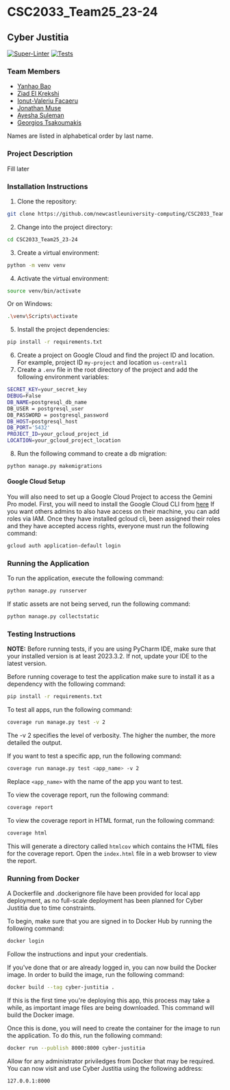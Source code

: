 # CSC2033_Team25_23-24

## Cyber Justitia

[![Super-Linter](https://github.com/newcastleuniversity-computing/CSC2033_Team25_23-24/actions/workflows/linter.yml/badge.svg)](https://github.com/marketplace/actions/super-linter)
[![Tests](https://github.com/newcastleuniversity-computing/CSC2033_Team25_23-24/actions/workflows/test.yml/badge.svg)](https://github.com/newcastleuniversity-computing/CSC2033_Team25_23-24/blob/george/.github/workflows/test.yml)

### Team Members

- [Yanhao Bao](https://github.com/YanhaoBao)
- [Ziad El Krekshi](https://github.com/neuziad)
- [Ionut-Valeriu Facaeru](https://github.com/IanFacaeru)
- [Jonathan Muse](https://github.com/Musey21)
- [Ayesha Suleman](https://github.com/xayeshasulx)
- [Georgios Tsakoumakis](https://github.com/gtsakoumakis2004)

Names are listed in alphabetical order by last name.

### Project Description

Fill later

### Installation Instructions

1. Clone the repository:

```bash
git clone https://github.com/newcastleuniversity-computing/CSC2033_Team25_23-24.git
```

2. Change into the project directory:

```bash
cd CSC2033_Team25_23-24
```

3. Create a virtual environment:

```bash
python -m venv venv
```

4. Activate the virtual environment:

```bash
source venv/bin/activate
```

Or on Windows:

```bash
.\venv\Scripts\activate
```

5. Install the project dependencies:

```bash
pip install -r requirements.txt
```

6. Create a project on Google Cloud and find the project ID and location. For example, project ID `my-project` and location `us-central1`
7. Create a `.env` file in the root directory of the project and add the following environment variables:

```bash
SECRET_KEY=your_secret_key
DEBUG=False
DB_NAME=postgresql_db_name
DB_USER = postgresql_user
DB_PASSWORD = postgresql_password
DB_HOST=postgresql_host
DB_PORT='5432'
PROJECT_ID=your_gcloud_project_id
LOCATION=your_gcloud_project_location
```

8. Run the following command to create a db migration:

```bash
python manage.py makemigrations
```

#### Google Cloud Setup

You will also need to set up a Google Cloud Project to access the Gemini Pro model.
First, you will need to install the Google Cloud CLI from [here](https://cloud.google.com/sdk/docs/install)
If you want others admins to also have access on their machine, you can add roles via IAM.
Once they have installed gcloud cli, been assigned their roles and they have accepted access rights, everyone must run the following command:

```bash
gcloud auth application-default login
```

### Running the Application

To run the application, execute the following command:

```bash
python manage.py runserver
```

If static assets are not being served, run the following command:

```bash
python manage.py collectstatic
```

### Testing Instructions

**NOTE:** Before running tests, if you are using PyCharm IDE, make sure that your installed version is at least 2023.3.2. If not, update your IDE to the latest version.

Before running coverage to test the application make sure to install it as a dependency with the following command:

```bash
pip install -r requirements.txt
```

To test all apps, run the following command:

```bash
coverage run manage.py test -v 2
```

The -v 2 specifies the level of verbosity. The higher the number, the more detailed the output.

If you want to test a specific app, run the following command:

```bash
coverage run manage.py test <app_name> -v 2
```

Replace `<app_name>` with the name of the app you want to test.

To view the coverage report, run the following command:

```bash
coverage report
```

To view the coverage report in HTML format, run the following command:

```bash
coverage html
```

This will generate a directory called `htmlcov` which contains the HTML files for the coverage report. Open the `index.html` file in a web browser to view the report.

### Running from Docker

A Dockerfile and .dockerignore file have been provided for local app deployment, as no full-scale deployment has been planned for Cyber Justitia due to time constraints.

To begin, make sure that you are signed in to Docker Hub by running the following command:

```bash
docker login
```

Follow the instructions and input your credentials.

If you've done that or are already logged in, you can now build the Docker  image. In order to build the image, run the following command:

```bash
docker build --tag cyber-justitia .
```

If this is the first time you're deploying this app, this process may take a while, as important image files are being downloaded. This command will build the Docker image.

Once this is done, you will need to create the container for the image to run the application. To do this, run the following command:

```bash
docker run --publish 8000:8000 cyber-justitia
```

Allow for any administrator priviledges from Docker that may be required. You can now visit and use Cyber Justitia using the following address:

```url
127.0.0.1:8000
```
